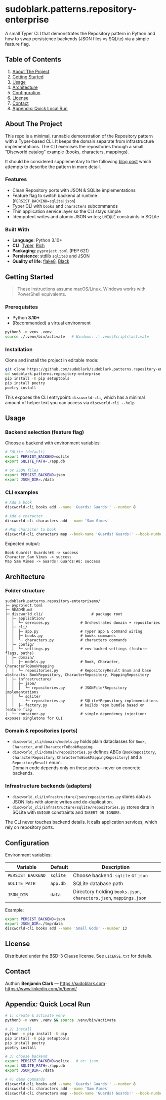 # sudoblark.patterns.repository-enterprise

A small Typer CLI that demonstrates the Repository pattern in Python and how to swap persistence backends (JSON files vs SQLite) via a simple feature flag.

## Table of Contents

1. [About The Project](#about-the-project)  
2. [Getting Started](#getting-started)  
3. [Usage](#usage)  
4. [Architecture](#architecture)  
5. [Configuration](#configuration)   
6. [License](#license)  
7. [Contact](#contact)  
8. [Appendix: Quick Local Run](#appendix-quick-local-run)

## About The Project

This repo is a minimal, runnable demonstration of the Repository pattern with a Typer-based CLI. It keeps the domain separate from infrastructure implementations. The CLI exercises the repositories through a small “Discworld catalog” example (books, characters, mappings).

It should be considered supplementary to the following [blog post](https://sudoblark.com/blog/database-interoperability-in-python-with-the-repository-enterprise-pattern/) which attempts to describe the pattern in more detail.

### Features

- Clean Repository ports with JSON & SQLite implementations  
- Feature flag to switch backend at runtime (`PERSIST_BACKEND=sqlite|json`)  
- Typer CLI with `books` and `characters` subcommands  
- Thin application service layer so the CLI stays simple 
- Idempotent writes and atomic JSON writes; `UNIQUE` constraints in SQLite

### Built With

- **Language**: Python 3.10+  
- **CLI**: [Typer](https://typer.tiangolo.com/), [Rich](https://rich.readthedocs.io/)  
- **Packaging**: `pyproject.toml` (PEP 621)  
- **Persistence**: stdlib `sqlite3` and JSON
- **Quality of life**: [flake8](https://flake8.pycqa.org/en/latest/), [Black](https://pypi.org/project/black/)

## Getting Started

> These instructions assume macOS/Linux. Windows works with PowerShell equivalents.

### Prerequisites

- Python **3.10+**
- (Recommended) a virtual environment

```bash
python3 -m venv .venv
source ./.venv/bin/activate   # Windows: .\.venv\Scripts\activate
```

### Installation

Clone and install the project in editable mode:

```bash
git clone https://github.com/sudoblark/sudoblark.patterns.repository-enterprise
cd sudoblark.patterns.repository-enterprise
pip install -U pip setuptools
pip install poetry
poetry install
```

This exposes the CLI entrypoint: `discworld-cli`, which has a minimal amount of helper
text you can access via `discworld-cli --help`

## Usage

### Backend selection (feature flag)

Choose a backend with environment variables:

```bash
# SQLite (default)
export PERSIST_BACKEND=sqlite
export SQLITE_PATH=./app.db

# or JSON files
export PERSIST_BACKEND=json
export JSON_DIR=./data
```

### CLI examples

```bash
# Add a book
discworld-cli books add --name 'Guards! Guards!' --number 8

# Add a character
discworld-cli characters add --name 'Sam Vimes'

# Map character to book
discworld-cli characters map --book-name 'Guards! Guards!' --book-number 8 --character-name 'Sam Vimes'
```

Expected output:

```
Book Guards! Guards!#8 -> success
Character Sam Vimes -> success
Map Sam Vimes -> Guards! Guards!#8: success
```

## Architecture

### Folder structure

```
sudoblark.patterns.repository-enterprisemo/
├─ pyproject.toml
├─ README.md
├─ discworld_cli/                      # package root
│  ├─ application/
│  │  └─ services.py              # Orchestrates domain + repositories
│  ├─ cli/
│  │  ├─ app.py                   # Typer app & command wiring
│  │  ├─ books.py                 # books commands
│  │  └─ characters.py            # characters commands
│  ├─ config/
│  │  └─ settings.py              # env-backed settings (feature flags, paths)
│  ├─ domain/
│  │  ├─ models.py                # Book, Character, CharacterToBookMapping
│  │  └─ repositories.py          # RepositoryResult Enum and base abstracts: BookRepository, CharacterRepository, MappingRepository
│  ├─ infrastructure/
│  │  ├─ json/
│  │  │  └─ repositories.py       # JSONFile*Repository implementations
│  │  └─ sqlite/
│  │     └─ repositories.py       # SQLite*Repository implementations
│  │  ├─ factory.py               # builds repo bundle based on feature flag
│  └─ container.py                # simple dependency injection: exposes singletons for CLI
```

### Domain & repositories (ports)

- `discworld_cli/domain/models.py` holds plain dataclasses for `Book`, `Character`, and `CharacterToBookMapping`.  
- `discworld_cli/domain/repositories.py` defines ABCs (`BookRepository`, `CharacterRepository`, `CharacterToBookMappingRepository`) and a `RepositoryResult` enum.  
  Domain code depends only on these ports—never on concrete backends.

### Infrastructure backends (adapters)

- `discworld_cli/infrastructure/json/repositories.py` stores data as JSON lists with atomic writes and de-duplication.  
- `discworld_cli/infrastructure/sqlite/repositories.py` stores data in SQLite with `UNIQUE` constraints and `INSERT OR IGNORE`.

The CLI never touches backend details. It calls application services, which rely on repository ports.

## Configuration

Environment variables:

| Variable          | Default  | Description                                        |
|-------------------|----------|----------------------------------------------------|
| `PERSIST_BACKEND` | `sqlite` | Choose backend: `sqlite` or `json`                 |
| `SQLITE_PATH`     | `app.db` | SQLite database path                               |
| `JSON_DIR`        | `data`   | Directory holding `books.json`, `characters.json`, `mappings.json` |

Example:

```bash
export PERSIST_BACKEND=json
export JSON_DIR=./tmp/data
discworld-cli books add --name 'Small Gods' --number 13
```

## License

Distributed under the BSD-3 Clause license. See `LICENSE.txt` for details.

## Contact

Author: **Benjamin Clark** — <https://sudoblark.com> · <https://www.linkedin.com/in/benni/>

## Appendix: Quick Local Run

```bash
# 1) create & activate venv
python3 -m venv .venv && source .venv/bin/activate

# 2) install
python -m pip install -U pip
pip install -U pip setuptools
pip install poetry
poetry install

# 3) choose backend
export PERSIST_BACKEND=sqlite   # or: json
export SQLITE_PATH=./app.db
export JSON_DIR=./data

# 4) demo commands
discworld-cli books add --name 'Guards! Guards!' --number 8
discworld-cli characters add --name 'Sam Vimes'
discworld-cli characters map --book-name 'Guards! Guards!' --book-number 8 --character-name 'Sam Vimes'
```
